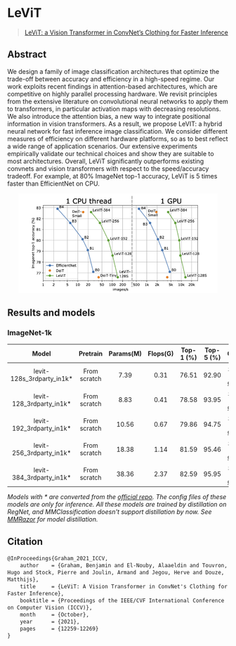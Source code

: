 # LeViT

> [LeViT: a Vision Transformer in ConvNet’s Clothing for Faster Inference](https://arxiv.org/pdf/2104.01136.pdf)

<!-- [ALGORITHM] -->

## Abstract

We design a family of image classification architectures that optimize the trade-off between accuracy and efficiency in a high-speed regime. Our work exploits recent findings in attention-based architectures, which are competitive on highly parallel processing hardware. We revisit principles from the extensive literature on convolutional neural networks to apply them to transformers, in particular activation maps with decreasing resolutions. We also introduce the attention bias, a new way to integrate positional information in vision transformers. As a result, we propose LeVIT: a hybrid neural network for fast inference image classification. We consider different measures of efficiency on different hardware platforms, so as to best reflect a wide range of application scenarios. Our extensive experiments empirically validate our technical choices and show they are suitable to most architectures. Overall, LeViT significantly outperforms existing convnets and vision transformers with respect to the speed/accuracy tradeoff. For example, at 80% ImageNet top-1 accuracy, LeViT is 5 times faster than EfficientNet on CPU.

<div align=center>
<img src="https://raw.githubusercontent.com/facebookresearch/LeViT/main/.github/levit.png" width="90%"/>
</div>

## Results and models

### ImageNet-1k

|           Model            |   Pretrain   | Params(M) | Flops(G) | Top-1 (%) | Top-5 (%) |                             Config                             |                             Download                              |
| :------------------------: | :----------: | :-------: | :------: | :-------: | :-------: | :------------------------------------------------------------: | :---------------------------------------------------------------: |
| levit-128s_3rdparty_in1k\* | From scratch |   7.39    |   0.31   |   76.51   |   92.90   | [config](./levit-128s_8xb256_in1k.py) \| [deploy](./deploy/levit-128s_8xb256_in1k.py) | [model](https://download.openmmlab.com/mmclassification/v0/levit/levit-128s_3rdparty_in1k_20230117-e9fbd209.pth) |
| levit-128_3rdparty_in1k\*  | From scratch |   8.83    |   0.41   |   78.58   |   93.95   | [config](./levit-128_8xb256_in1k.py) \| [deploy](./deploy/levit-128_8xb256_in1k.py) | [model](https://download.openmmlab.com/mmclassification/v0/levit/levit-128_3rdparty_in1k_20230117-3be02a02.pth) |
| levit-192_3rdparty_in1k\*  | From scratch |   10.56   |   0.67   |   79.86   |   94.75   | [config](./levit-192_8xb256_in1k.py) \| [deploy](./deploy/levit-192_8xb256_in1k.py) | [model](https://download.openmmlab.com/mmclassification/v0/levit/levit-192_3rdparty_in1k_20230117-8217a0f9.pth) |
| levit-256_3rdparty_in1k\*  | From scratch |   18.38   |   1.14   |   81.59   |   95.46   | [config](./levit-256_8xb256_in1k.py) \| [deploy](./deploy/levit-256_8xb256_in1k.py) | [model](https://download.openmmlab.com/mmclassification/v0/levit/levit-256_3rdparty_in1k_20230117-5ae2ce7d.pth) |
| levit-384_3rdparty_in1k\*  | From scratch |   38.36   |   2.37   |   82.59   |   95.95   | [config](./levit-384_8xb256_in1k.py) \| [deploy](./deploy/levit-384_8xb256_in1k.py) | [model](https://download.openmmlab.com/mmclassification/v0/levit/levit-384_3rdparty_in1k_20230117-f3539cce.pth) |

*Models with * are converted from the [official repo](https://github.com/facebookresearch/LeViT). The config files of these models are only for inference. All these models are trained by distillation on RegNet, and MMClassification doesn't support distillation by now. See [MMRazor](https://github.com/open-mmlab/mmrazor) for model distillation.*

## Citation

```
@InProceedings{Graham_2021_ICCV,
    author    = {Graham, Benjamin and El-Nouby, Alaaeldin and Touvron, Hugo and Stock, Pierre and Joulin, Armand and Jegou, Herve and Douze, Matthijs},
    title     = {LeViT: A Vision Transformer in ConvNet's Clothing for Faster Inference},
    booktitle = {Proceedings of the IEEE/CVF International Conference on Computer Vision (ICCV)},
    month     = {October},
    year      = {2021},
    pages     = {12259-12269}
}
```
